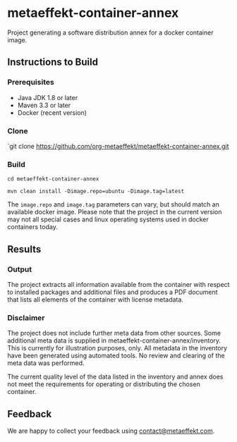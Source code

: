 # metaeffekt-container-annex
Project generating a software distribution annex for a docker container image.

## Instructions to Build

### Prerequisites

- Java JDK 1.8 or later
- Maven 3.3 or later
- Docker (recent version)

### Clone

`git clone https://github.com/org-metaeffekt/metaeffekt-container-annex.git

### Build

`cd metaeffekt-container-annex`

`mvn clean install -Dimage.repo=ubuntu -Dimage.tag=latest`

The `image.repo` and `image.tag` parameters can vary, but should match an available docker image. 
Please note that the project in the current version may not all special cases 
and linux operating systems used in docker containers today.

## Results

### Output 
The project extracts all information available from the container with respect to 
installed packages and additional files and produces a PDF document that lists all
elements of the container with license metadata.

### Disclaimer
The project does not include further meta data from other sources. Some additional
meta data is supplied in metaeffekt-container-annex/inventory. This is currently for
illustration purposes, only. All metadata in the inventory have been generated using
automated tools. No review and clearing of the meta data was performed.

The current quality level of the data listed in the inventory and annex does not
meet the requirements for operating or distributing the chosen container.

## Feedback
We are happy to collect your feedback using [contact@metaeffekt.com](mailto:contact@metaeffekt.com).
